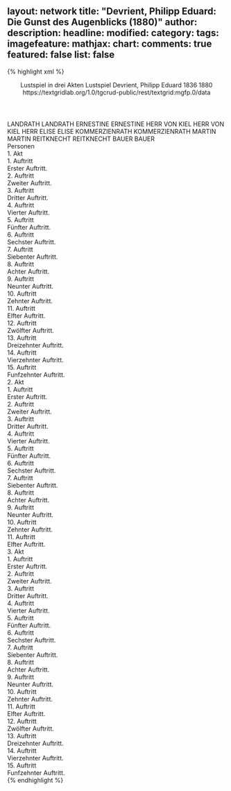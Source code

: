 layout: network
title: "Devrient, Philipp Eduard: Die Gunst des Augenblicks (1880)"
author:
description:
headline:
modified:
category:
tags:
imagefeature:
mathjax:
chart:
comments: true
featured: false
list: false
---
{% highlight xml %}
<?xml-model href="https://raw.githubusercontent.com/DLiNa/project/master/rules/lina.rnc"?><?xml-model href="https://raw.githubusercontent.com/DLiNa/project/master/rules/lina.sch"?>
<play xmlns="http://lina.digital">
  <header>
    <title>Die Gunst des Augenblicks</title>
    <subtitle>Lustspiel in drei Akten</subtitle>
    <genretitle>Lustspiel</genretitle>
    <author>Devrient, Philipp Eduard</author>
    <date type="print" when="1836">1836</date>
    <date type="premiere" when="1880">1880</date>
    <date type="written"/>
    <source>https://textgridlab.org/1.0/tgcrud-public/rest/textgrid:mgfp.0/data</source>
  </header>
  <personae>
    <character>
      <name>LANDRATH</name>
      <alias xml:id="landrath">
        <name>LANDRATH</name>
      </alias>
    </character>
    <character>
      <name>ERNESTINE</name>
      <alias xml:id="ernestine">
        <name>ERNESTINE</name>
      </alias>
    </character>
    <character>
      <name>HERR VON KIEL</name>
      <alias xml:id="herr_von_kiel">
        <name>HERR VON KIEL</name>
      </alias>
      <alias xml:id="herr">
        <name>HERR</name>
      </alias>
    </character>
    <character>
      <name>ELISE</name>
      <alias xml:id="elise">
        <name>ELISE</name>
      </alias>
    </character>
    <character>
      <name>KOMMERZIENRATH</name>
      <alias xml:id="kommerzienrath">
        <name>KOMMERZIENRATH</name>
      </alias>
    </character>
    <character>
      <name>MARTIN</name>
      <alias xml:id="martin">
        <name>MARTIN</name>
      </alias>
    </character>
    <character>
      <name>REITKNECHT</name>
      <alias xml:id="reitknecht">
        <name>REITKNECHT</name>
      </alias>
    </character>
    <character>
      <name>BAUER</name>
      <alias xml:id="bauer">
        <name>BAUER</name>
      </alias>
    </character>
  </personae>
  <text>
    <div>
      <head>Personen</head>
    </div>
    <div>
      <head>1. Akt</head>
      <div>
        <head>1. Auftritt</head>
        <div>
          <head>Erster Auftritt.</head>
          <sp who="#landrath">
            <amount n="5" unit="speech_acts"/>
            <amount n="109" unit="words"/>
            <amount n="3" unit="lines"/>
            <amount n="575" unit="chars"/>
          </sp>
          <sp who="#ernestine">
            <amount n="5" unit="speech_acts"/>
            <amount n="64" unit="words"/>
            <amount n="4" unit="lines"/>
            <amount n="368" unit="chars"/>
          </sp>
        </div>
      </div>
      <div>
        <head>2. Auftritt</head>
        <div>
          <head>Zweiter Auftritt.</head>
          <sp who="#landrath">
            <amount n="11" unit="speech_acts"/>
            <amount n="163" unit="words"/>
            <amount n="8" unit="lines"/>
            <amount n="881" unit="chars"/>
          </sp>
          <sp who="#ernestine">
            <amount n="14" unit="speech_acts"/>
            <amount n="220" unit="words"/>
            <amount n="11" unit="lines"/>
            <amount n="1179" unit="chars"/>
          </sp>
          <sp who="#herr_von_kiel">
            <amount n="4" unit="speech_acts"/>
            <amount n="60" unit="words"/>
            <amount n="1" unit="lines"/>
            <amount n="337" unit="chars"/>
          </sp>
        </div>
      </div>
      <div>
        <head>3. Auftritt</head>
        <div>
          <head>Dritter Auftritt.</head>
          <sp who="#elise">
            <amount n="20" unit="speech_acts"/>
            <amount n="289" unit="words"/>
            <amount n="16" unit="lines"/>
            <amount n="1650" unit="chars"/>
          </sp>
          <sp who="#kommerzienrath">
            <amount n="6" unit="speech_acts"/>
            <amount n="90" unit="words"/>
            <amount n="3" unit="lines"/>
            <amount n="512" unit="chars"/>
          </sp>
          <sp who="#herr_von_kiel">
            <amount n="13" unit="speech_acts"/>
            <amount n="296" unit="words"/>
            <amount n="7" unit="lines"/>
            <amount n="1607" unit="chars"/>
          </sp>
          <sp who="#landrath">
            <amount n="14" unit="speech_acts"/>
            <amount n="331" unit="words"/>
            <amount n="8" unit="lines"/>
            <amount n="1881" unit="chars"/>
          </sp>
          <sp who="#ernestine">
            <amount n="7" unit="speech_acts"/>
            <amount n="79" unit="words"/>
            <amount n="6" unit="lines"/>
            <amount n="449" unit="chars"/>
          </sp>
        </div>
      </div>
      <div>
        <head>4. Auftritt</head>
        <div>
          <head>Vierter Auftritt.</head>
          <sp who="#kommerzienrath">
            <amount n="6" unit="speech_acts"/>
            <amount n="131" unit="words"/>
            <amount n="4" unit="lines"/>
            <amount n="709" unit="chars"/>
          </sp>
          <sp who="#elise">
            <amount n="7" unit="speech_acts"/>
            <amount n="72" unit="words"/>
            <amount n="5" unit="lines"/>
            <amount n="433" unit="chars"/>
          </sp>
          <sp who="#herr_von_kiel">
            <amount n="3" unit="speech_acts"/>
            <amount n="22" unit="words"/>
            <amount n="3" unit="lines"/>
            <amount n="127" unit="chars"/>
          </sp>
          <sp who="#landrath">
            <amount n="1" unit="speech_acts"/>
            <amount n="22" unit="words"/>
            <amount n="141" unit="chars"/>
          </sp>
        </div>
      </div>
      <div>
        <head>5. Auftritt</head>
        <div>
          <head>Fünfter Auftritt.</head>
          <sp who="#elise">
            <amount n="6" unit="speech_acts"/>
            <amount n="83" unit="words"/>
            <amount n="5" unit="lines"/>
            <amount n="471" unit="chars"/>
          </sp>
          <sp who="#ernestine">
            <amount n="5" unit="speech_acts"/>
            <amount n="98" unit="words"/>
            <amount n="1" unit="lines"/>
            <amount n="523" unit="chars"/>
          </sp>
          <sp who="#kommerzienrath">
            <amount n="3" unit="speech_acts"/>
            <amount n="61" unit="words"/>
            <amount n="2" unit="lines"/>
            <amount n="352" unit="chars"/>
          </sp>
          <sp who="#herr_von_kiel">
            <amount n="3" unit="speech_acts"/>
            <amount n="49" unit="words"/>
            <amount n="2" unit="lines"/>
            <amount n="269" unit="chars"/>
          </sp>
        </div>
      </div>
      <div>
        <head>6. Auftritt</head>
        <div>
          <head>Sechster Auftritt.</head>
          <sp who="#ernestine">
            <amount n="12" unit="speech_acts"/>
            <amount n="213" unit="words"/>
            <amount n="9" unit="lines"/>
            <amount n="1163" unit="chars"/>
          </sp>
          <sp who="#landrath">
            <amount n="11" unit="speech_acts"/>
            <amount n="296" unit="words"/>
            <amount n="4" unit="lines"/>
            <amount n="1606" unit="chars"/>
          </sp>
        </div>
      </div>
      <div>
        <head>7. Auftritt</head>
        <div>
          <head>Siebenter Auftritt.</head>
          <sp who="#kommerzienrath">
            <amount n="18" unit="speech_acts"/>
            <amount n="529" unit="words"/>
            <amount n="9" unit="lines"/>
            <amount n="2778" unit="chars"/>
          </sp>
          <sp who="#elise">
            <amount n="17" unit="speech_acts"/>
            <amount n="259" unit="words"/>
            <amount n="11" unit="lines"/>
            <amount n="1368" unit="chars"/>
          </sp>
        </div>
      </div>
      <div>
        <head>8. Auftritt</head>
        <div>
          <head>Achter Auftritt.</head>
          <sp who="#elise">
            <amount n="1" unit="speech_acts"/>
            <amount n="218" unit="words"/>
            <amount n="1133" unit="chars"/>
          </sp>
        </div>
      </div>
      <div>
        <head>9. Auftritt</head>
        <div>
          <head>Neunter Auftritt.</head>
          <sp who="#ernestine">
            <amount n="1" unit="speech_acts"/>
            <amount n="37" unit="words"/>
            <amount n="199" unit="chars"/>
          </sp>
        </div>
      </div>
      <div>
        <head>10. Auftritt</head>
        <div>
          <head>Zehnter Auftritt.</head>
          <sp who="#landrath">
            <amount n="1" unit="speech_acts"/>
            <amount n="203" unit="words"/>
            <amount n="1057" unit="chars"/>
          </sp>
        </div>
      </div>
      <div>
        <head>11. Auftritt</head>
        <div>
          <head>Elfter Auftritt.</head>
          <sp who="#elise">
            <amount n="11" unit="speech_acts"/>
            <amount n="67" unit="words"/>
            <amount n="10" unit="lines"/>
            <amount n="357" unit="chars"/>
          </sp>
          <sp who="#landrath">
            <amount n="11" unit="speech_acts"/>
            <amount n="130" unit="words"/>
            <amount n="9" unit="lines"/>
            <amount n="669" unit="chars"/>
          </sp>
        </div>
      </div>
      <div>
        <head>12. Auftritt</head>
        <div>
          <head>Zwölfter Auftritt.</head>
          <sp who="#elise">
            <amount n="17" unit="speech_acts"/>
            <amount n="550" unit="words"/>
            <amount n="10" unit="lines"/>
            <amount n="2965" unit="chars"/>
          </sp>
          <sp who="#ernestine">
            <amount n="16" unit="speech_acts"/>
            <amount n="227" unit="words"/>
            <amount n="12" unit="lines"/>
            <amount n="1232" unit="chars"/>
          </sp>
        </div>
      </div>
      <div>
        <head>13. Auftritt</head>
        <div>
          <head>Dreizehnter Auftritt.</head>
          <sp who="#herr_von_kiel">
            <amount n="19" unit="speech_acts"/>
            <amount n="606" unit="words"/>
            <amount n="9" unit="lines"/>
            <amount n="3387" unit="chars"/>
          </sp>
          <sp who="#elise">
            <amount n="18" unit="speech_acts"/>
            <amount n="232" unit="words"/>
            <amount n="14" unit="lines"/>
            <amount n="1261" unit="chars"/>
          </sp>
          <sp who="#ernestine">
            <amount n="2" unit="speech_acts"/>
            <amount n="14" unit="words"/>
            <amount n="2" unit="lines"/>
            <amount n="81" unit="chars"/>
          </sp>
        </div>
      </div>
      <div>
        <head>14. Auftritt</head>
        <div>
          <head>Vierzehnter Auftritt.</head>
          <sp who="#landrath">
            <amount n="10" unit="speech_acts"/>
            <amount n="137" unit="words"/>
            <amount n="6" unit="lines"/>
            <amount n="712" unit="chars"/>
          </sp>
          <sp who="#elise">
            <amount n="9" unit="speech_acts"/>
            <amount n="96" unit="words"/>
            <amount n="8" unit="lines"/>
            <amount n="497" unit="chars"/>
          </sp>
          <sp who="#herr_von_kiel">
            <amount n="6" unit="speech_acts"/>
            <amount n="73" unit="words"/>
            <amount n="3" unit="lines"/>
            <amount n="416" unit="chars"/>
          </sp>
        </div>
      </div>
      <div>
        <head>15. Auftritt</head>
        <div>
          <head>Funfzehnter Auftritt.</head>
          <sp who="#elise">
            <amount n="14" unit="speech_acts"/>
            <amount n="172" unit="words"/>
            <amount n="10" unit="lines"/>
            <amount n="951" unit="chars"/>
          </sp>
          <sp who="#herr_von_kiel">
            <amount n="14" unit="speech_acts"/>
            <amount n="392" unit="words"/>
            <amount n="20" unit="lines"/>
            <amount n="2153" unit="chars"/>
          </sp>
        </div>
      </div>
    </div>
    <div>
      <head>2. Akt</head>
      <div>
        <head>1. Auftritt</head>
        <div>
          <head>Erster Auftritt.</head>
          <sp who="#kommerzienrath">
            <amount n="8" unit="speech_acts"/>
            <amount n="179" unit="words"/>
            <amount n="4" unit="lines"/>
            <amount n="953" unit="chars"/>
          </sp>
          <sp who="#martin">
            <amount n="7" unit="speech_acts"/>
            <amount n="126" unit="words"/>
            <amount n="4" unit="lines"/>
            <amount n="684" unit="chars"/>
          </sp>
        </div>
      </div>
      <div>
        <head>2. Auftritt</head>
        <div>
          <head>Zweiter Auftritt.</head>
          <sp who="#martin">
            <amount n="18" unit="speech_acts"/>
            <amount n="285" unit="words"/>
            <amount n="12" unit="lines"/>
            <amount n="1519" unit="chars"/>
          </sp>
          <sp who="#herr_von_kiel">
            <amount n="17" unit="speech_acts"/>
            <amount n="197" unit="words"/>
            <amount n="13" unit="lines"/>
            <amount n="1050" unit="chars"/>
          </sp>
        </div>
      </div>
      <div>
        <head>3. Auftritt</head>
        <div>
          <head>Dritter Auftritt.</head>
          <sp who="#herr_von_kiel">
            <amount n="1" unit="speech_acts"/>
            <amount n="200" unit="words"/>
            <amount n="1075" unit="chars"/>
          </sp>
        </div>
      </div>
      <div>
        <head>4. Auftritt</head>
        <div>
          <head>Vierter Auftritt.</head>
          <sp who="#herr_von_kiel">
            <amount n="8" unit="speech_acts"/>
            <amount n="139" unit="words"/>
            <amount n="4" unit="lines"/>
            <amount n="772" unit="chars"/>
          </sp>
          <sp who="#landrath">
            <amount n="7" unit="speech_acts"/>
            <amount n="75" unit="words"/>
            <amount n="6" unit="lines"/>
            <amount n="413" unit="chars"/>
          </sp>
        </div>
      </div>
      <div>
        <head>5. Auftritt</head>
        <div>
          <head>Fünfter Auftritt.</head>
          <sp who="#landrath">
            <amount n="25" unit="speech_acts"/>
            <amount n="279" unit="words"/>
            <amount n="22" unit="lines"/>
            <amount n="1486" unit="chars"/>
          </sp>
          <sp who="#elise">
            <amount n="24" unit="speech_acts"/>
            <amount n="454" unit="words"/>
            <amount n="25" unit="lines"/>
            <amount n="2443" unit="chars"/>
          </sp>
        </div>
      </div>
      <div>
        <head>6. Auftritt</head>
        <div>
          <head>Sechster Auftritt.</head>
          <sp who="#ernestine">
            <amount n="13" unit="speech_acts"/>
            <amount n="169" unit="words"/>
            <amount n="11" unit="lines"/>
            <amount n="879" unit="chars"/>
          </sp>
          <sp who="#elise">
            <amount n="14" unit="speech_acts"/>
            <amount n="253" unit="words"/>
            <amount n="10" unit="lines"/>
            <amount n="1430" unit="chars"/>
          </sp>
          <sp who="#landrath">
            <amount n="5" unit="speech_acts"/>
            <amount n="44" unit="words"/>
            <amount n="4" unit="lines"/>
            <amount n="239" unit="chars"/>
          </sp>
        </div>
      </div>
      <div>
        <head>7. Auftritt</head>
        <div>
          <head>Siebenter Auftritt.</head>
          <sp who="#landrath">
            <amount n="6" unit="speech_acts"/>
            <amount n="183" unit="words"/>
            <amount n="2" unit="lines"/>
            <amount n="972" unit="chars"/>
          </sp>
          <sp who="#ernestine">
            <amount n="5" unit="speech_acts"/>
            <amount n="121" unit="words"/>
            <amount n="2" unit="lines"/>
            <amount n="671" unit="chars"/>
          </sp>
        </div>
      </div>
      <div>
        <head>8. Auftritt</head>
        <div>
          <head>Achter Auftritt.</head>
          <sp who="#herr_von_kiel">
            <amount n="6" unit="speech_acts"/>
            <amount n="137" unit="words"/>
            <amount n="4" unit="lines"/>
            <amount n="738" unit="chars"/>
          </sp>
          <sp who="#landrath">
            <amount n="6" unit="speech_acts"/>
            <amount n="62" unit="words"/>
            <amount n="5" unit="lines"/>
            <amount n="340" unit="chars"/>
          </sp>
          <sp who="#ernestine">
            <amount n="4" unit="speech_acts"/>
            <amount n="110" unit="words"/>
            <amount n="2" unit="lines"/>
            <amount n="638" unit="chars"/>
          </sp>
        </div>
      </div>
      <div>
        <head>9. Auftritt</head>
        <div>
          <head>Neunter Auftritt.</head>
          <sp who="#herr_von_kiel">
            <amount n="20" unit="speech_acts"/>
            <amount n="277" unit="words"/>
            <amount n="14" unit="lines"/>
            <amount n="1603" unit="chars"/>
          </sp>
          <sp who="#landrath">
            <amount n="20" unit="speech_acts"/>
            <amount n="395" unit="words"/>
            <amount n="12" unit="lines"/>
            <amount n="2196" unit="chars"/>
          </sp>
        </div>
      </div>
      <div>
        <head>10. Auftritt</head>
        <div>
          <head>Zehnter Auftritt.</head>
          <sp who="#kommerzienrath">
            <amount n="9" unit="speech_acts"/>
            <amount n="100" unit="words"/>
            <amount n="8" unit="lines"/>
            <amount n="562" unit="chars"/>
          </sp>
          <sp who="#landrath #herr_von_kiel #ernestine #elise">
            <amount n="1" unit="speech_acts"/>
            <amount n="5" unit="words"/>
            <amount n="1" unit="lines"/>
            <amount n="26" unit="chars"/>
          </sp>
          <sp who="#landrath">
            <amount n="11" unit="speech_acts"/>
            <amount n="141" unit="words"/>
            <amount n="8" unit="lines"/>
            <amount n="801" unit="chars"/>
          </sp>
          <sp who="#herr_von_kiel">
            <amount n="10" unit="speech_acts"/>
            <amount n="143" unit="words"/>
            <amount n="8" unit="lines"/>
            <amount n="763" unit="chars"/>
          </sp>
          <sp who="#ernestine">
            <amount n="1" unit="speech_acts"/>
            <amount n="5" unit="words"/>
            <amount n="1" unit="lines"/>
            <amount n="35" unit="chars"/>
          </sp>
          <sp who="#elise">
            <amount n="1" unit="speech_acts"/>
            <amount n="6" unit="words"/>
            <amount n="1" unit="lines"/>
            <amount n="35" unit="chars"/>
          </sp>
        </div>
      </div>
      <div>
        <head>11. Auftritt</head>
        <div>
          <head>Elfter Auftritt.</head>
          <sp who="#landrath">
            <amount n="6" unit="speech_acts"/>
            <amount n="43" unit="words"/>
            <amount n="6" unit="lines"/>
            <amount n="247" unit="chars"/>
          </sp>
          <sp who="#ernestine">
            <amount n="8" unit="speech_acts"/>
            <amount n="41" unit="words"/>
            <amount n="8" unit="lines"/>
            <amount n="226" unit="chars"/>
          </sp>
          <sp who="#herr">
            <amount n="1" unit="speech_acts"/>
            <amount n="20" unit="words"/>
            <amount n="2" unit="lines"/>
            <amount n="104" unit="chars"/>
          </sp>
          <sp who="#kommerzienrath">
            <amount n="11" unit="speech_acts"/>
            <amount n="146" unit="words"/>
            <amount n="8" unit="lines"/>
            <amount n="791" unit="chars"/>
          </sp>
          <sp who="#herr_von_kiel">
            <amount n="5" unit="speech_acts"/>
            <amount n="41" unit="words"/>
            <amount n="5" unit="lines"/>
            <amount n="228" unit="chars"/>
          </sp>
          <sp who="#elise">
            <amount n="9" unit="speech_acts"/>
            <amount n="104" unit="words"/>
            <amount n="8" unit="lines"/>
            <amount n="568" unit="chars"/>
          </sp>
          <sp who="#martin">
            <amount n="6" unit="speech_acts"/>
            <amount n="62" unit="words"/>
            <amount n="5" unit="lines"/>
            <amount n="313" unit="chars"/>
          </sp>
        </div>
      </div>
    </div>
    <div>
      <head>3. Akt</head>
      <div>
        <head>1. Auftritt</head>
        <div>
          <head>Erster Auftritt.</head>
          <sp who="#herr_von_kiel">
            <amount n="1" unit="speech_acts"/>
            <amount n="167" unit="words"/>
            <amount n="913" unit="chars"/>
          </sp>
        </div>
      </div>
      <div>
        <head>2. Auftritt</head>
        <div>
          <head>Zweiter Auftritt.</head>
          <sp who="#kommerzienrath">
            <amount n="14" unit="speech_acts"/>
            <amount n="224" unit="words"/>
            <amount n="10" unit="lines"/>
            <amount n="1176" unit="chars"/>
          </sp>
          <sp who="#martin">
            <amount n="14" unit="speech_acts"/>
            <amount n="238" unit="words"/>
            <amount n="8" unit="lines"/>
            <amount n="1372" unit="chars"/>
          </sp>
        </div>
      </div>
      <div>
        <head>3. Auftritt</head>
        <div>
          <head>Dritter Auftritt.</head>
          <sp who="#ernestine">
            <amount n="1" unit="speech_acts"/>
            <amount n="48" unit="words"/>
            <amount n="237" unit="chars"/>
          </sp>
          <sp who="#kommerzienrath">
            <amount n="1" unit="speech_acts"/>
            <amount n="13" unit="words"/>
            <amount n="1" unit="lines"/>
            <amount n="57" unit="chars"/>
          </sp>
        </div>
      </div>
      <div>
        <head>4. Auftritt</head>
        <div>
          <head>Vierter Auftritt.</head>
          <sp who="#ernestine">
            <amount n="8" unit="speech_acts"/>
            <amount n="317" unit="words"/>
            <amount n="1" unit="lines"/>
            <amount n="1742" unit="chars"/>
          </sp>
          <sp who="#landrath">
            <amount n="7" unit="speech_acts"/>
            <amount n="46" unit="words"/>
            <amount n="7" unit="lines"/>
            <amount n="214" unit="chars"/>
          </sp>
        </div>
      </div>
      <div>
        <head>5. Auftritt</head>
        <div>
          <head>Fünfter Auftritt.</head>
          <sp who="#landrath">
            <amount n="1" unit="speech_acts"/>
            <amount n="293" unit="words"/>
            <amount n="1641" unit="chars"/>
          </sp>
        </div>
      </div>
      <div>
        <head>6. Auftritt</head>
        <div>
          <head>Sechster Auftritt.</head>
          <sp who="#elise">
            <amount n="10" unit="speech_acts"/>
            <amount n="88" unit="words"/>
            <amount n="9" unit="lines"/>
            <amount n="474" unit="chars"/>
          </sp>
          <sp who="#ernestine">
            <amount n="10" unit="speech_acts"/>
            <amount n="208" unit="words"/>
            <amount n="4" unit="lines"/>
            <amount n="1078" unit="chars"/>
          </sp>
          <sp who="#landrath">
            <amount n="4" unit="speech_acts"/>
            <amount n="63" unit="words"/>
            <amount n="2" unit="lines"/>
            <amount n="330" unit="chars"/>
          </sp>
        </div>
      </div>
      <div>
        <head>7. Auftritt</head>
        <div>
          <head>Siebenter Auftritt.</head>
          <sp who="#herr_von_kiel">
            <amount n="1" unit="speech_acts"/>
            <amount n="8" unit="words"/>
            <amount n="1" unit="lines"/>
            <amount n="56" unit="chars"/>
          </sp>
          <sp who="#ernestine">
            <amount n="6" unit="speech_acts"/>
            <amount n="116" unit="words"/>
            <amount n="3" unit="lines"/>
            <amount n="618" unit="chars"/>
          </sp>
          <sp who="#elise">
            <amount n="5" unit="speech_acts"/>
            <amount n="57" unit="words"/>
            <amount n="4" unit="lines"/>
            <amount n="280" unit="chars"/>
          </sp>
          <sp who="#landrath">
            <amount n="1" unit="speech_acts"/>
            <amount n="10" unit="words"/>
            <amount n="1" unit="lines"/>
            <amount n="50" unit="chars"/>
          </sp>
        </div>
      </div>
      <div>
        <head>8. Auftritt</head>
        <div>
          <head>Achter Auftritt.</head>
          <sp who="#elise">
            <amount n="17" unit="speech_acts"/>
            <amount n="199" unit="words"/>
            <amount n="14" unit="lines"/>
            <amount n="1025" unit="chars"/>
          </sp>
          <sp who="#landrath">
            <amount n="5" unit="speech_acts"/>
            <amount n="73" unit="words"/>
            <amount n="4" unit="lines"/>
            <amount n="417" unit="chars"/>
          </sp>
          <sp who="#herr_von_kiel">
            <amount n="17" unit="speech_acts"/>
            <amount n="187" unit="words"/>
            <amount n="12" unit="lines"/>
            <amount n="1076" unit="chars"/>
          </sp>
        </div>
      </div>
      <div>
        <head>9. Auftritt</head>
        <div>
          <head>Neunter Auftritt.</head>
          <sp who="#landrath">
            <amount n="12" unit="speech_acts"/>
            <amount n="315" unit="words"/>
            <amount n="8" unit="lines"/>
            <amount n="1667" unit="chars"/>
          </sp>
          <sp who="#reitknecht">
            <amount n="12" unit="speech_acts"/>
            <amount n="108" unit="words"/>
            <amount n="11" unit="lines"/>
            <amount n="543" unit="chars"/>
          </sp>
        </div>
      </div>
      <div>
        <head>10. Auftritt</head>
        <div>
          <head>Zehnter Auftritt.</head>
          <sp who="#landrath">
            <amount n="1" unit="speech_acts"/>
            <amount n="232" unit="words"/>
            <amount n="1263" unit="chars"/>
          </sp>
        </div>
      </div>
      <div>
        <head>11. Auftritt</head>
        <div>
          <head>Elfter Auftritt.</head>
          <sp who="#martin">
            <amount n="15" unit="speech_acts"/>
            <amount n="140" unit="words"/>
            <amount n="14" unit="lines"/>
            <amount n="782" unit="chars"/>
          </sp>
          <sp who="#bauer">
            <amount n="8" unit="speech_acts"/>
            <amount n="58" unit="words"/>
            <amount n="7" unit="lines"/>
            <amount n="311" unit="chars"/>
          </sp>
          <sp who="#landrath">
            <amount n="10" unit="speech_acts"/>
            <amount n="72" unit="words"/>
            <amount n="10" unit="lines"/>
            <amount n="367" unit="chars"/>
          </sp>
        </div>
      </div>
      <div>
        <head>12. Auftritt</head>
        <div>
          <head>Zwölfter Auftritt.</head>
          <sp who="#herr_von_kiel">
            <amount n="8" unit="speech_acts"/>
            <amount n="136" unit="words"/>
            <amount n="4" unit="lines"/>
            <amount n="767" unit="chars"/>
          </sp>
          <sp who="#elise">
            <amount n="7" unit="speech_acts"/>
            <amount n="92" unit="words"/>
            <amount n="5" unit="lines"/>
            <amount n="510" unit="chars"/>
          </sp>
        </div>
      </div>
      <div>
        <head>13. Auftritt</head>
        <div>
          <head>Dreizehnter Auftritt.</head>
          <sp who="#elise">
            <amount n="1" unit="speech_acts"/>
            <amount n="58" unit="words"/>
            <amount n="301" unit="chars"/>
          </sp>
        </div>
      </div>
      <div>
        <head>14. Auftritt</head>
        <div>
          <head>Vierzehnter Auftritt.</head>
          <sp who="#martin">
            <amount n="4" unit="speech_acts"/>
            <amount n="31" unit="words"/>
            <amount n="4" unit="lines"/>
            <amount n="172" unit="chars"/>
          </sp>
          <sp who="#elise">
            <amount n="32" unit="speech_acts"/>
            <amount n="498" unit="words"/>
            <amount n="19" unit="lines"/>
            <amount n="2754" unit="chars"/>
          </sp>
          <sp who="#landrath">
            <amount n="33" unit="speech_acts"/>
            <amount n="1013" unit="words"/>
            <amount n="17" unit="lines"/>
            <amount n="5614" unit="chars"/>
          </sp>
          <sp who="#bauer">
            <amount n="1" unit="speech_acts"/>
          </sp>
        </div>
      </div>
      <div>
        <head>15. Auftritt</head>
        <div>
          <head>Funfzehnter Auftritt.</head>
          <sp who="#herr_von_kiel">
            <amount n="17" unit="speech_acts"/>
            <amount n="162" unit="words"/>
            <amount n="13" unit="lines"/>
            <amount n="869" unit="chars"/>
          </sp>
          <sp who="#martin">
            <amount n="8" unit="speech_acts"/>
            <amount n="38" unit="words"/>
            <amount n="8" unit="lines"/>
            <amount n="209" unit="chars"/>
          </sp>
          <sp who="#kommerzienrath">
            <amount n="14" unit="speech_acts"/>
            <amount n="140" unit="words"/>
            <amount n="12" unit="lines"/>
            <amount n="702" unit="chars"/>
          </sp>
          <sp who="#elise">
            <amount n="8" unit="speech_acts"/>
            <amount n="99" unit="words"/>
            <amount n="6" unit="lines"/>
            <amount n="535" unit="chars"/>
          </sp>
          <sp who="#landrath">
            <amount n="7" unit="speech_acts"/>
            <amount n="82" unit="words"/>
            <amount n="6" unit="lines"/>
            <amount n="453" unit="chars"/>
          </sp>
          <sp who="#kommerzienrath #herr_von_kiel">
            <amount n="1" unit="speech_acts"/>
            <amount n="6" unit="words"/>
            <amount n="1" unit="lines"/>
            <amount n="34" unit="chars"/>
          </sp>
          <sp who="#ernestine">
            <amount n="6" unit="speech_acts"/>
            <amount n="107" unit="words"/>
            <amount n="3" unit="lines"/>
            <amount n="589" unit="chars"/>
          </sp>
        </div>
      </div>
    </div>
  </text>
</play>
{% endhighlight %}